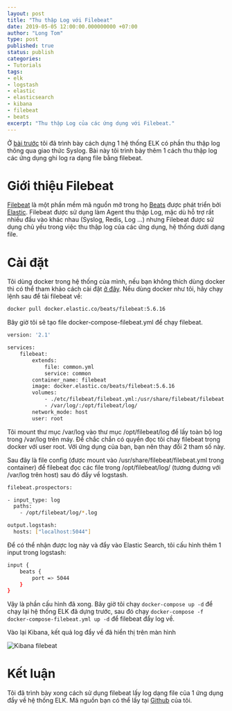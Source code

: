 ```yaml
---
layout: post
title: "Thu thập Log với Filebeat"
date: 2019-05-05 12:00:00.000000000 +07:00
author: "Long Tom"
type: post
published: true
status: publish
categories: 
- Tutorials
tags:
- elk
- logstash
- elastic
- elasticsearch
- kibana
- filebeat
- beats
excerpt: "Thu thập Log của các ứng dụng với Filebeat."
---
```


Ở [bài trước](../tutorials/elk-in-15-minutes.html) tôi đã trình bày cách dựng 1 hệ thống ELK có phần thu thập log thông qua giao thức Syslog. Bài này tôi trình bày thêm 1 cách thu thập log các ứng dụng ghi log ra dạng file bằng filebeat.

# Giới thiệu Filebeat

[Filebeat](https://www.elastic.co/products/beats/filebeat) là một phần mềm mã nguồn mở trong họ [Beats](https://www.elastic.co/products/beats/) được phát triển bởi [Elastic](https://www.elastic.co/). Filebeat được sử dụng làm Agent thu thập Log, mặc dù hỗ trợ rất nhiều đầu vào khác nhau (Syslog, Redis, Log ...) nhưng Filebeat được sử dụng chủ yếu trong việc thu thập log của các ứng dụng, hệ thống dưới dạng file.

# Cài đặt

Tôi dùng docker trong hệ thống của mình, nếu bạn không thích dùng docker thì có thể tham khảo cách cài đặt [ở đây](https://www.elastic.co/guide/en/beats/filebeat/current/filebeat-installation.html).
Nếu dùng docker như tôi, hãy chạy lệnh sau để tải filebeat về:

```bash
docker pull docker.elastic.co/beats/filebeat:5.6.16
```

Bây giờ tôi sẽ tạo file docker-compose-filebeat.yml để chạy filebeat.

```bash
version: '2.1'

services:
    filebeat:
        extends:
            file: common.yml
            service: common
        container_name: filebeat
        image: docker.elastic.co/beats/filebeat:5.6.16
        volumes:
            - ./etc/filebeat/filebeat.yml:/usr/share/filebeat/filebeat.yml
            - /var/log/:/opt/filebeat/log/
        network_mode: host
        user: root
```

Tôi mount thư mục /var/log vào thư mục /opt/filebeat/log để lấy toàn bộ log trong /var/log trên máy. Để chắc chắn có quyền đọc tôi chay filebeat trong docker với user root. Với ứng dụng của bạn, bạn nên thay đổi 2 tham số này.

Sau đây là file config (được mount vào /usr/share/filebeat/filebeat.yml trong container) để filebeat đọc các file trong /opt/filebeat/log/ (tương đương với /var/log trên host) sau đó đẩy về logstash.

```bash
filebeat.prospectors:

- input_type: log
  paths:
    - /opt/filebeat/log/*.log

output.logstash:
  hosts: ["localhost:5044"]
```

Để có thể nhận được log này và đẩy vào Elastic Search, tôi cấu hình thêm 1 input trong logstash:

```bash
input {
    beats {
        port => 5044
    }
}
```

Vậy là phần cấu hình đã xong. Bây giờ tôi chạy ```docker-compose up -d``` để chạy lại hệ thống ELK đã dựng trước, sau đó chạy ```docker-compose -f docker-compose-filebeat.yml up -d``` để filebeat đẩy log về.

Vào lại Kibana, kết quả log đẩy về đã hiển thị trên màn hình

![Kibana filebeat]( {{site.url}}/assets/img/2019/05/12/kibana_filebeat.png) 

# Kết luận

Tôi đã trình bày xong cách sử dụng filebeat lấy log dạng file của 1 ứng dụng đẩy về hệ thống ELK. Mã nguồn bạn có thể lấy tại [Github](https://github.com/ngvlongit1/elk) của tôi.
